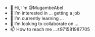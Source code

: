 - 👋 Hi, I’m @MugambeAbel
- 👀 I’m interested in ... getting a job
- 🌱 I’m currently learning ...
- 💞️ I’m looking to collaborate on ...
- 📫 How to reach me ...±971581987705

<!---
MugambeAbel/MugambeAbel is a ✨ special ✨ repository because its `README.md` (this file) appears on your GitHub profile.
You can click the Preview link to take a look at your changes.
--->
